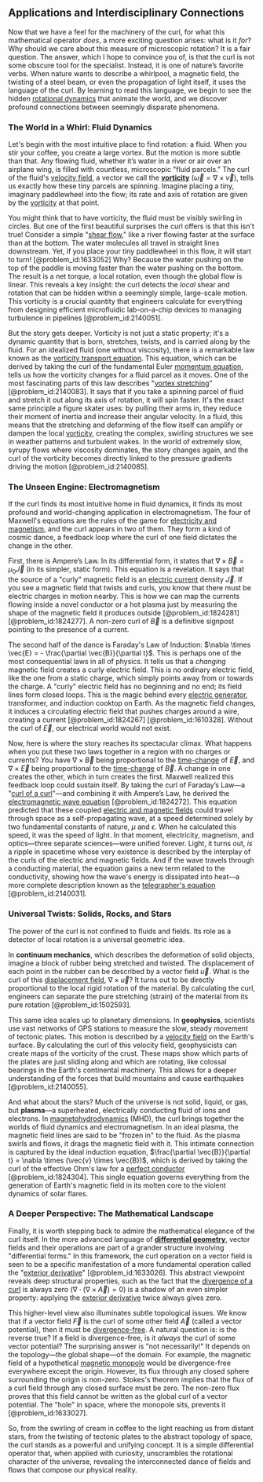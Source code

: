 ## Applications and Interdisciplinary Connections

Now that we have a feel for the machinery of the curl, for what this mathematical operator *does*, a more exciting question arises: what is it *for*? Why should we care about this measure of microscopic rotation? It is a fair question. The answer, which I hope to convince you of, is that the curl is not some obscure tool for the specialist. Instead, it is one of nature’s favorite verbs. When nature wants to describe a whirlpool, a magnetic field, the twisting of a steel beam, or even the propagation of light itself, it uses the language of the curl. By learning to read this language, we begin to see the hidden [rotational dynamics](@article_id:267417) that animate the world, and we discover profound connections between seemingly disparate phenomena.

### The World in a Whirl: Fluid Dynamics

Let's begin with the most intuitive place to find rotation: a fluid. When you stir your coffee, you create a large vortex. But the motion is more subtle than that. Any flowing fluid, whether it’s water in a river or air over an airplane wing, is filled with countless, microscopic "fluid parcels." The curl of the fluid's [velocity field](@article_id:270967), a vector we call the **[vorticity](@article_id:142253)** ($\vec{\omega} = \nabla \times \vec{v}$), tells us exactly how these tiny parcels are spinning. Imagine placing a tiny, imaginary paddlewheel into the flow; its rate and axis of rotation are given by the [vorticity](@article_id:142253) at that point.

You might think that to have vorticity, the fluid must be visibly swirling in circles. But one of the first beautiful surprises the curl offers is that this isn't true! Consider a simple "[shear flow](@article_id:266323)," like a river flowing faster at the surface than at the bottom. The water molecules all travel in straight lines downstream. Yet, if you place your tiny paddlewheel in this flow, it will start to turn! [@problem_id:1633052] Why? Because the water pushing on the top of the paddle is moving faster than the water pushing on the bottom. The result is a net torque, a local rotation, even though the global flow is linear. This reveals a key insight: the curl detects the *local* shear and rotation that can be hidden within a seemingly simple, large-scale motion. This vorticity is a crucial quantity that engineers calculate for everything from designing efficient microfluidic lab-on-a-chip devices to managing turbulence in pipelines [@problem_id:2140051].

But the story gets deeper. Vorticity is not just a static property; it's a dynamic quantity that is born, stretches, twists, and is carried along by the fluid. For an idealized fluid (one without viscosity), there is a remarkable law known as the [vorticity transport equation](@article_id:138604). This equation, which can be derived by taking the curl of the fundamental Euler [momentum equation](@article_id:196731), tells us how the vorticity changes for a fluid parcel as it moves. One of the most fascinating parts of this law describes "[vortex stretching](@article_id:270924)" [@problem_id:2140083]. It says that if you take a spinning parcel of fluid and stretch it out along its axis of rotation, it will spin faster. It's the exact same principle a figure skater uses: by pulling their arms in, they reduce their moment of inertia and increase their angular velocity. In a fluid, this means that the stretching and deforming of the flow itself can amplify or dampen the local [vorticity](@article_id:142253), creating the complex, swirling structures we see in weather patterns and turbulent wakes. In the world of extremely slow, syrupy flows where viscosity dominates, the story changes again, and the curl of the vorticity becomes directly linked to the pressure gradients driving the motion [@problem_id:2140085].

### The Unseen Engine: Electromagnetism

If the curl finds its most intuitive home in fluid dynamics, it finds its most profound and world-changing application in electromagnetism. The four of Maxwell's equations are the rules of the game for [electricity and magnetism](@article_id:184104), and the curl appears in two of them. They form a kind of cosmic dance, a feedback loop where the curl of one field dictates the change in the other.

First, there is Ampere’s Law. In its differential form, it states that $\nabla \times \vec{B} = \mu_0 \vec{J}$ (in its simpler, static form). This equation is a revelation. It says that the source of a "curly" magnetic field is an [electric current](@article_id:260651) density $\vec{J}$. If you see a magnetic field that twists and curls, you know that there must be electric charges in motion nearby. This is how we can map the currents flowing inside a novel conductor or a hot plasma just by measuring the shape of the magnetic field it produces outside [@problem_id:1824281] [@problem_id:1824277]. A non-zero curl of $\vec{B}$ is a definitive signpost pointing to the presence of a current.

The second half of the dance is Faraday's Law of Induction: $\nabla \times \vec{E} = - \frac{\partial \vec{B}}{\partial t}$. This is perhaps one of the most consequential laws in all of physics. It tells us that a *changing* magnetic field creates a curly electric field. This is no ordinary electric field, like the one from a static charge, which simply points away from or towards the charge. A "curly" electric field has no beginning and no end; its field lines form closed loops. This is the magic behind every [electric generator](@article_id:267788), transformer, and induction cooktop on Earth. As the magnetic field changes, it induces a circulating electric field that pushes charges around a wire, creating a current [@problem_id:1824267] [@problem_id:1610328]. Without the curl of $\vec{E}$, our electrical world would not exist.

Now, here is where the story reaches its spectacular climax. What happens when you put these two laws together in a region with no charges or currents? You have $\nabla \times \vec{B}$ being proportional to the [time-change](@article_id:633711) of $\vec{E}$, and $\nabla \times \vec{E}$ being proportional to the [time-change](@article_id:633711) of $\vec{B}$. A change in one creates the other, which in turn creates the first. Maxwell realized this feedback loop could sustain itself. By taking the curl of Faraday’s Law—a "[curl of a curl](@article_id:183904)"—and combining it with Ampere’s Law, he derived the [electromagnetic wave equation](@article_id:262772) [@problem_id:1824272]. This equation predicted that these coupled [electric and magnetic fields](@article_id:260853) could travel through space as a self-propagating wave, at a speed determined solely by two fundamental constants of nature, $\mu$ and $\epsilon$. When he calculated this speed, it was the speed of light. In that moment, electricity, magnetism, and optics—three separate sciences—were unified forever. Light, it turns out, *is* a ripple in spacetime whose very existence is described by the interplay of the curls of the electric and magnetic fields. And if the wave travels through a conducting material, the equation gains a new term related to the conductivity, showing how the wave's energy is dissipated into heat—a more complete description known as the [telegrapher's equation](@article_id:267451) [@problem_id:2140031].

### Universal Twists: Solids, Rocks, and Stars

The power of the curl is not confined to fluids and fields. Its role as a detector of local rotation is a universal geometric idea.

In **continuum mechanics**, which describes the deformation of solid objects, imagine a block of rubber being stretched and twisted. The displacement of each point in the rubber can be described by a vector field $\vec{u}$. What is the curl of this [displacement field](@article_id:140982), $\nabla \times \vec{u}$? It turns out to be directly proportional to the local rigid rotation of the material. By calculating the curl, engineers can separate the pure stretching (strain) of the material from its pure rotation [@problem_id:1502593].

This same idea scales up to planetary dimensions. In **geophysics**, scientists use vast networks of GPS stations to measure the slow, steady movement of tectonic plates. This motion is described by a [velocity field](@article_id:270967) on the Earth's surface. By calculating the curl of this velocity field, geophysicists can create maps of the vorticity of the crust. These maps show which parts of the plates are just sliding along and which are rotating, like colossal bearings in the Earth's continental machinery. This allows for a deeper understanding of the forces that build mountains and cause earthquakes [@problem_id:2140055].

And what about the stars? Much of the universe is not solid, liquid, or gas, but **plasma**—a superheated, electrically conducting fluid of ions and electrons. In [magnetohydrodynamics](@article_id:263780) (MHD), the curl brings together the worlds of fluid dynamics and electromagnetism. In an ideal plasma, the magnetic field lines are said to be "frozen in" to the fluid. As the plasma swirls and flows, it drags the magnetic field with it. This intimate connection is captured by the ideal induction equation, $\frac{\partial \vec{B}}{\partial t} = \nabla \times (\vec{v} \times \vec{B})$, which is derived by taking the curl of the effective Ohm's law for a [perfect conductor](@article_id:272926) [@problem_id:1824304]. This single equation governs everything from the generation of Earth's magnetic field in its molten core to the violent dynamics of solar flares.

### A Deeper Perspective: The Mathematical Landscape

Finally, it is worth stepping back to admire the mathematical elegance of the curl itself. In the more advanced language of **[differential geometry](@article_id:145324)**, vector fields and their operations are part of a grander structure involving "differential forms." In this framework, the curl operation on a vector field is seen to be a specific manifestation of a more fundamental operation called the "[exterior derivative](@article_id:161406)" [@problem_id:1633026]. This abstract viewpoint reveals deep structural properties, such as the fact that the [divergence of a curl](@article_id:271068) is always zero ($\nabla \cdot (\nabla \times \vec{A}) = 0$) is a shadow of an even simpler property: applying the [exterior derivative](@article_id:161406) twice always gives zero.

This higher-level view also illuminates subtle topological issues. We know that if a vector field $\vec{F}$ is the curl of some other field $\vec{A}$ (called a vector potential), then it must be [divergence-free](@article_id:190497). A natural question is: is the reverse true? If a field is divergence-free, is it *always* the curl of some vector potential? The surprising answer is "not necessarily!" It depends on the topology—the global shape—of the domain. For example, the magnetic field of a hypothetical [magnetic monopole](@article_id:148635) would be divergence-free everywhere except the origin. However, its flux through any closed sphere surrounding the origin is non-zero. Stokes's theorem implies that the flux of a curl field through any closed surface must be zero. The non-zero flux proves that this field cannot be written as the global curl of a vector potential. The "hole" in space, where the monopole sits, prevents it [@problem_id:1633027].

So, from the swirling of cream in coffee to the light reaching us from distant stars, from the twisting of tectonic plates to the abstract topology of space, the curl stands as a powerful and unifying concept. It is a simple differential operator that, when applied with curiosity, unscrambles the rotational character of the universe, revealing the interconnected dance of fields and flows that compose our physical reality.